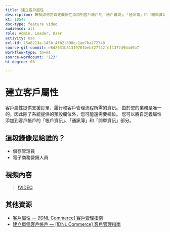 ```yaml
---
title: 建立客戶屬性
description: 瞭解如何將自定義屬性添加到客戶帳戶的「帳戶資訊」、「通訊簿」和「開單資訊」部分。
kt: 10547
doc-type: feature video
audience: all
role: Admin, Leader, User
activity: use
exl-id: 75a8213a-145b-4fb2-898c-1ae7ba272748
source-git-commit: e8d2631b31319701beb327f42fdf1372d9dad9b7
workflow-type: tm+mt
source-wordcount: '123'
ht-degree: 0%

---
```


# 建立客戶屬性

客戶屬性提供支援訂單、履行和客戶管理流程所需的資訊。 由於您的業務是唯一的，因此除了系統提供的預設欄位外，您可能還需要欄位。 您可以將自定義屬性添加到客戶帳戶的「帳戶資訊」、「通訊簿」和「開單資訊」部分。

## 這段錄像是給誰的？

- 儲存管理員
- 電子商務營銷人員

## 視頻內容

>[!VIDEO](https://video.tv.adobe.com/v/343661?quality=12&learn=on)

## 其他資源

- [客戶屬性 —  [!DNL Commerce] 客戶管理指南](https://experienceleague.adobe.com/docs/commerce-admin/customers/customer-accounts/attributes/attribute-properties.html)
- [建立單個客戶帳戶 —  [!DNL Commerce] 客戶管理指南](https://experienceleague.adobe.com/docs/commerce-admin/customers/customer-accounts/account-create.html)
